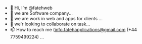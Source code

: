 - 👋 Hi, I’m @fatehweb
- 👀 we are Software company...
- 🌱 we are work in web and apps for clients ...
- 💞️ we'r looking to collaborate on task...
- 📫 How to reach me (info.fatehapplications@gmail.com  (+44 7759499224) ...

<!---
fatehweb/fatehweb is a ✨ special ✨ repository because its `README.md` (this file) appears on your GitHub profile.
You can click the Preview link to take a look at your changes.
--->
